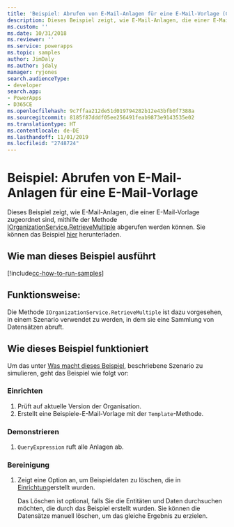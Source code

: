 ```yaml
---
title: 'Beispiel: Abrufen von E-Mail-Anlagen für eine E-Mail-Vorlage (Common Data Service) | Microsoft-Dokumentation'
description: Dieses Beispiel zeigt, wie E-Mail-Anlagen, die einer E-Mail-Vorlage zugeordnet sind, abgerufen werden.
ms.custom: ''
ms.date: 10/31/2018
ms.reviewer: ''
ms.service: powerapps
ms.topic: samples
author: JimDaly
ms.author: jdaly
manager: ryjones
search.audienceType:
- developer
search.app:
- PowerApps
- D365CE
ms.openlocfilehash: 9c7ffaa212de51d019794282b12e43bfb0f7388a
ms.sourcegitcommit: 8185f87dddf05ee256491feab9873e9143535e02
ms.translationtype: HT
ms.contentlocale: de-DE
ms.lasthandoff: 11/01/2019
ms.locfileid: "2748724"
---
```

# <a name="sample-retrieve-email-attachments-for-an-email-template"></a>Beispiel: Abrufen von E-Mail-Anlagen für eine E-Mail-Vorlage

<!-- https://docs.microsoft.com/dynamics365/customer-engagement/developer/sample-retrieve-email-attachments-email-template -->

Dieses Beispiel zeigt, wie E-Mail-Anlagen, die einer E-Mail-Vorlage zugeordnet sind, mithilfe der Methode [IOrganizationService.RetrieveMultiple](https://docs.microsoft.com/dotnet/api/microsoft.xrm.sdk.iorganizationservice.retrievemultiple?view=dynamics-general-ce-9) abgerufen werden können. Sie können das Beispiel [hier](https://github.com/Microsoft/PowerApps-Samples/tree/master/cds/orgsvc/C%23/RetrieveEmailAttach) herunterladen.

## <a name="how-to-run-this-sample"></a>Wie man dieses Beispiel ausführt

[!include[cc-how-to-run-samples](../../includes/cc-how-to-run-samples.md)]

## <a name="what-this-sample-does"></a>Funktionsweise:

Die Methode `IOrganizationService.RetrieveMultiple` ist dazu vorgesehen, in einem Szenario verwendet zu werden, in dem sie eine Sammlung von Datensätzen abruft.


## <a name="how-this-sample-works"></a>Wie dieses Beispiel funktioniert

Um das unter [Was macht dieses Beispiel](#what-this-sample-does), beschriebene Szenario zu simulieren, geht das Beispiel wie folgt vor:

### <a name="setup"></a>Einrichten

1. Prüft auf aktuelle Version der Organisation.
2. Erstellt eine Beispiele-E-Mail-Vorlage mit der `Template`-Methode.

### <a name="demonstrate"></a>Demonstrieren

1. `QueryExpression` ruft alle Anlagen ab.

### <a name="clean-up"></a>Bereinigung

1. Zeigt eine Option an, um Beispieldaten zu löschen, die in [Einrichtung](#setup)erstellt wurden.

    Das Löschen ist optional, falls Sie die Entitäten und Daten durchsuchen möchten, die durch das Beispiel erstellt wurden. Sie können die Datensätze manuell löschen, um das gleiche Ergebnis zu erzielen.
